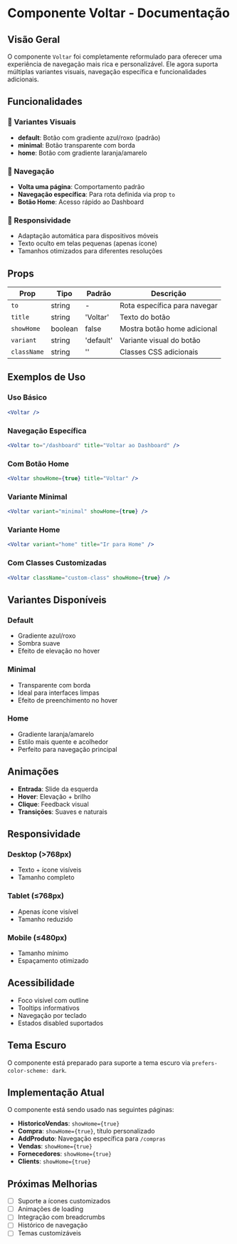 # Componente Voltar - Documentação

## Visão Geral

O componente `Voltar` foi completamente reformulado para oferecer uma experiência de navegação mais rica e personalizável. Ele agora suporta múltiplas variantes visuais, navegação específica e funcionalidades adicionais.

## Funcionalidades

### 🎨 Variantes Visuais
- **default**: Botão com gradiente azul/roxo (padrão)
- **minimal**: Botão transparente com borda
- **home**: Botão com gradiente laranja/amarelo

### 🧭 Navegação
- **Volta uma página**: Comportamento padrão
- **Navegação específica**: Para rota definida via prop `to`
- **Botão Home**: Acesso rápido ao Dashboard

### 📱 Responsividade
- Adaptação automática para dispositivos móveis
- Texto oculto em telas pequenas (apenas ícone)
- Tamanhos otimizados para diferentes resoluções

## Props

| Prop | Tipo | Padrão | Descrição |
|------|------|--------|-----------|
| `to` | string | - | Rota específica para navegar |
| `title` | string | 'Voltar' | Texto do botão |
| `showHome` | boolean | false | Mostra botão home adicional |
| `variant` | string | 'default' | Variante visual do botão |
| `className` | string | '' | Classes CSS adicionais |

## Exemplos de Uso

### Uso Básico
```jsx
<Voltar />
```

### Navegação Específica
```jsx
<Voltar to="/dashboard" title="Voltar ao Dashboard" />
```

### Com Botão Home
```jsx
<Voltar showHome={true} title="Voltar" />
```

### Variante Minimal
```jsx
<Voltar variant="minimal" showHome={true} />
```

### Variante Home
```jsx
<Voltar variant="home" title="Ir para Home" />
```

### Com Classes Customizadas
```jsx
<Voltar className="custom-class" showHome={true} />
```

## Variantes Disponíveis

### Default
- Gradiente azul/roxo
- Sombra suave
- Efeito de elevação no hover

### Minimal
- Transparente com borda
- Ideal para interfaces limpas
- Efeito de preenchimento no hover

### Home
- Gradiente laranja/amarelo
- Estilo mais quente e acolhedor
- Perfeito para navegação principal

## Animações

- **Entrada**: Slide da esquerda
- **Hover**: Elevação + brilho
- **Clique**: Feedback visual
- **Transições**: Suaves e naturais

## Responsividade

### Desktop (>768px)
- Texto + ícone visíveis
- Tamanho completo

### Tablet (≤768px)
- Apenas ícone visível
- Tamanho reduzido

### Mobile (≤480px)
- Tamanho mínimo
- Espaçamento otimizado

## Acessibilidade

- Foco visível com outline
- Tooltips informativos
- Navegação por teclado
- Estados disabled suportados

## Tema Escuro

O componente está preparado para suporte a tema escuro via `prefers-color-scheme: dark`.

## Implementação Atual

O componente está sendo usado nas seguintes páginas:

- **HistoricoVendas**: `showHome={true}`
- **Compra**: `showHome={true}`, título personalizado
- **AddProduto**: Navegação específica para `/compras`
- **Vendas**: `showHome={true}`
- **Fornecedores**: `showHome={true}`
- **Clients**: `showHome={true}`

## Próximas Melhorias

- [ ] Suporte a ícones customizados
- [ ] Animações de loading
- [ ] Integração com breadcrumbs
- [ ] Histórico de navegação
- [ ] Temas customizáveis 